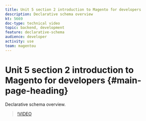 ```yaml
---
title: Unit 5 section 2 introduction to Magento for developers
description: Declarative schema overview
kt: 5669
doc-type: technical video
topic: backend, development
feature: declarative-schema
audience: developer
activity: use
team: magentou
---
```


# Unit 5 section 2 introduction to Magento for developers {#main-page-heading}

Declarative schema overview.

>[!VIDEO](https://video.tv.adobe.com/v/36198?quality=12&learn=on)